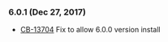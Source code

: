 ### 6.0.1 (Dec 27, 2017)
* [CB-13704](https://issues.apache.org/jira/browse/CB-13704) Fix to allow 6.0.0 version install


